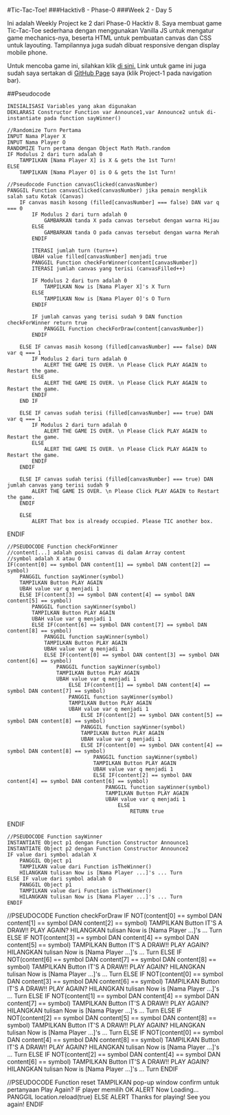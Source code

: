 #Tic-Tac-Toe!
###Hacktiv8 - Phase-0
###Week 2 - Day 5


Ini adalah Weekly Project ke 2 dari Phase-0 Hacktiv 8.
Saya membuat game Tic-Tac-Toe sederhana dengan menggunakan Vanilla JS untuk mengatur game mechanics-nya,
beserta HTML untuk pembuatan canvas dan CSS untuk layouting.
Tampilannya juga sudah dibuat responsive dengan display mobile phone.

Untuk mencoba game ini, silahkan klik [di sini.](https://laksonosuryadi.github.io/tictactoe "TIC-TAC-TOE!")
Link untuk game ini juga sudah saya sertakan di [GitHub Page](https://laksonosuryadi.github.io/) saya (klik Project-1 pada navigation bar).


##Pseudocode

    INISIALISASI Variables yang akan digunakan
    DEKLARASI Constructor Function var Announce1,var Announce2 untuk di-instantiate pada function sayWinner()

    //Randomize Turn Pertama
    INPUT Nama Player X
    INPUT Nama Player O
    RANDOMIZE Turn pertama dengan Object Math Math.random
    IF Modulus 2 dari turn adalah 0
        TAMPILKAN [Nama Player X] is X & gets the 1st Turn!
    ELSE
        TAMPILKAN [Nama Player O] is O & gets the 1st Turn!

    //Pseudocode Function canvasClicked(canvasNumber)
    PANGGIL Function canvasClicked(canvasNumber) jika pemain mengklik salah satu Kotak (Canvas)
        IF canvas masih kosong (filled[canvasNumber] === false) DAN var q === 0
            IF Modulus 2 dari turn adalah 0
                GAMBARKAN tanda X pada canvas tersebut dengan warna Hijau
            ELSE
                GAMBARKAN tanda O pada canvas tersebut dengan warna Merah
            ENDIF

            ITERASI jumlah turn (turn++)
            UBAH value filled[canvasNumber] menjadi true
            PANGGIL Function checkForWinner(content[canvasNumber])
            ITERASI jumlah canvas yang terisi (canvasFilled++)

            IF Modulus 2 dari turn adalah 0
                TAMPILKAN Now is [Nama Player X]'s X Turn
            ELSE   
                TAMPILKAN Now is [Nama Player O]'s O Turn
            ENDIF

            IF jumlah canvas yang terisi sudah 9 DAN function checkForWinner return true
                PANGGIL Function checkForDraw(content[canvasNumber])
            ENDIF

        ELSE IF canvas masih kosong (filled[canvasNumber] === false) DAN var q === 1
            IF Modulus 2 dari turn adalah 0
                ALERT THE GAME IS OVER. \n Please Click PLAY AGAIN to Restart the game.
            ELSE
                ALERT THE GAME IS OVER. \n Please Click PLAY AGAIN to Restart the game.
            ENDIF
        END IF

        ELSE IF canvas sudah terisi (filled[canvasNumber] === true) DAN var q === 1
            IF Modulus 2 dari turn adalah 0
                ALERT THE GAME IS OVER. \n Please Click PLAY AGAIN to Restart the game.
            ELSE
                ALERT THE GAME IS OVER. \n Please Click PLAY AGAIN to Restart the game.
            ENDIF
        ENDIF

        ELSE IF canvas sudah terisi (filled[canvasNumber] === true) DAN jumlah canvas yang terisi sudah 9
            ALERT THE GAME IS OVER. \n Please Click PLAY AGAIN to Restart the game.
        ENDIF

        ELSE
            ALERT That box is already occupied. Please TIC another box.
ENDIF


    //PSEUDOCODE Function checkForWinner
    //content[...] adalah posisi canvas di dalam Array content
    //symbol adalah X atau O
    IF(content[0] == symbol DAN content[1] == symbol DAN content[2] == symbol)
        PANGGIL function sayWinner(symbol)
        TAMPILKAN Button PLAY AGAIN
        UBAH value var q menjadi 1
        ELSE IF(content[3] == symbol DAN content[4] == symbol DAN content[5] == symbol)
            PANGGIL function sayWinner(symbol)
            TAMPILKAN Button PLAY AGAIN
            UBAH value var q menjadi 1
            ELSE IF(content[6] == symbol DAN content[7] == symbol DAN content[8] == symbol)
                PANGGIL function sayWinner(symbol)
                TAMPILKAN Button PLAY AGAIN
                UBAH value var q menjadi 1
                ELSE IF(content[0] == symbol DAN content[3] == symbol DAN content[6] == symbol)
                    PANGGIL function sayWinner(symbol)
                    TAMPILKAN Button PLAY AGAIN
                    UBAH value var q menjadi 1
                        ELSE IF(content[1] == symbol DAN content[4] == symbol DAN content[7] == symbol)
                        PANGGIL function sayWinner(symbol)
                        TAMPILKAN Button PLAY AGAIN
                        UBAH value var q menjadi 1
                            ELSE IF(content[2] == symbol DAN content[5] == symbol DAN content[8] == symbol)
                            PANGGIL function sayWinner(symbol)
                            TAMPILKAN Button PLAY AGAIN
                            UBAH value var q menjadi 1
                            ELSE IF(content[0] == symbol DAN content[4] == symbol DAN content[8] == symbol)
                                PANGGIL function sayWinner(symbol)
                                TAMPILKAN Button PLAY AGAIN
                                UBAH value var q menjadi 1
                                ELSE IF(content[2] == symbol DAN content[4] == symbol DAN content[6] == symbol)
                                    PANGGIL function sayWinner(symbol)
                                    TAMPILKAN Button PLAY AGAIN
                                    UBAH value var q menjadi 1
                                        ELSE
                                            RETURN true
ENDIF


    //PSEUDOCODE Function sayWinner
    INSTANTIATE Object p1 dengan Function Constructor Announce1
    INSTANTIATE Object p2 dengan Function Constructor Announce2
    IF value dari symbol adalah X
        PANGGIL Object p1
        TAMPILKAN value dari Function isTheWinner()
        HILANGKAN tulisan Now is [Nama Player ...]'s ... Turn
    ELSE IF value dari symbol adalah O
        PANGGIL Object p1
        TAMPILKAN value dari Function isTheWinner()
        HILANGKAN tulisan Now is [Nama Player ...]'s ... Turn
    ENDIF


//PSEUDOCODE Function checkForDraw
IF NOT(content[0] == symbol DAN content[1] == symbol DAN content[2] == symbol)
    TAMPILKAN Button IT'S A DRAW!! PLAY AGAIN?
    HILANGKAN tulisan Now is [Nama Player ...]'s ... Turn
    ELSE IF NOT(content[3] == symbol DAN content[4] == symbol DAN content[5] == symbol)
        TAMPILKAN Button IT'S A DRAW!! PLAY AGAIN?
        HILANGKAN tulisan Now is [Nama Player ...]'s ... Turn
        ELSE IF NOT(content[6] == symbol DAN content[7] == symbol DAN content[8] == symbol)
            TAMPILKAN Button IT'S A DRAW!! PLAY AGAIN?
            HILANGKAN tulisan Now is [Nama Player ...]'s ... Turn
            ELSE IF NOT(content[0] == symbol DAN content[3] == symbol DAN content[6] == symbol)
                TAMPILKAN Button IT'S A DRAW!! PLAY AGAIN?
                HILANGKAN tulisan Now is [Nama Player ...]'s ... Turn
                ELSE IF NOT(content[1] == symbol DAN content[4] == symbol DAN content[7] == symbol)
                    TAMPILKAN Button IT'S A DRAW!! PLAY AGAIN?
                    HILANGKAN tulisan Now is [Nama Player ...]'s ... Turn
                    ELSE IF NOT(content[2] == symbol DAN content[5] == symbol DAN content[8] == symbol)
                        TAMPILKAN Button IT'S A DRAW!! PLAY AGAIN?
                        HILANGKAN tulisan Now is [Nama Player ...]'s ... Turn
                        ELSE IF NOT(content[0] == symbol DAN content[4] == symbol DAN content[8] == symbol)
                            TAMPILKAN Button IT'S A DRAW!! PLAY AGAIN?
                            HILANGKAN tulisan Now is [Nama Player ...]'s ... Turn
                            ELSE IF NOT(content[2] == symbol DAN content[4] == symbol DAN content[6] == symbol)
                                TAMPILKAN Button IT'S A DRAW!! PLAY AGAIN?
                                HILANGKAN tulisan Now is [Nama Player ...]'s ... Turn
ENDIF


//PSEUDOCODE Function reset
TAMPILKAN pop-up window confirm untuk pertanyaan Play Again?
    IF player memilih OK
        ALERT Now Loading...
        PANGGIL location.reload(true)
    ELSE
        ALERT Thanks for playing! See you again!
    ENDIF
